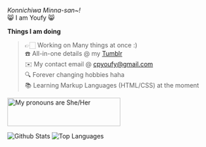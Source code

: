 <em>Konnichiwa Minna-san~!</em>\
😸 I am Youfy 😸


<strong>Things I am doing</strong>
> 👉🏻 Working on Many things at once :)\
 ☎️ All-in-one details @ my <a href="https://www.tumblr.com/blog/cpyoufy">Tumblr</a>\
 ✉️ My contact email @ cpyoufy@gmail.com\
 🔍 Forever changing hobbies haha\
 📚 Learning Markup Languages (HTML/CSS) at the moment
 
 
<a href="https://pronouns.vercel.app" title="Pronouns">
  <img src="https://pronouns.vercel.app/She/Her?gradient=azur%20lane" width="256" height="64" alt="My pronouns are She/Her">
</a>


![Github Stats](https://github-readme-stats.vercel.app/api/top-langs/?username=Cp-Youfy&theme=dark)
![Top Languages](https://github-readme-stats.vercel.app/api/top-langs/?username=Cp-Youfy&theme=dark)
